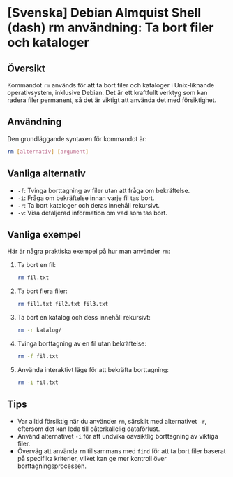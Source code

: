 # [Svenska] Debian Almquist Shell (dash) rm användning: Ta bort filer och kataloger

## Översikt
Kommandot `rm` används för att ta bort filer och kataloger i Unix-liknande operativsystem, inklusive Debian. Det är ett kraftfullt verktyg som kan radera filer permanent, så det är viktigt att använda det med försiktighet.

## Användning
Den grundläggande syntaxen för kommandot är:

```bash
rm [alternativ] [argument]
```

## Vanliga alternativ
- `-f`: Tvinga borttagning av filer utan att fråga om bekräftelse.
- `-i`: Fråga om bekräftelse innan varje fil tas bort.
- `-r`: Ta bort kataloger och deras innehåll rekursivt.
- `-v`: Visa detaljerad information om vad som tas bort.

## Vanliga exempel
Här är några praktiska exempel på hur man använder `rm`:

1. Ta bort en fil:
   ```bash
   rm fil.txt
   ```

2. Ta bort flera filer:
   ```bash
   rm fil1.txt fil2.txt fil3.txt
   ```

3. Ta bort en katalog och dess innehåll rekursivt:
   ```bash
   rm -r katalog/
   ```

4. Tvinga borttagning av en fil utan bekräftelse:
   ```bash
   rm -f fil.txt
   ```

5. Använda interaktivt läge för att bekräfta borttagning:
   ```bash
   rm -i fil.txt
   ```

## Tips
- Var alltid försiktig när du använder `rm`, särskilt med alternativet `-r`, eftersom det kan leda till oåterkallelig dataförlust.
- Använd alternativet `-i` för att undvika oavsiktlig borttagning av viktiga filer.
- Överväg att använda `rm` tillsammans med `find` för att ta bort filer baserat på specifika kriterier, vilket kan ge mer kontroll över borttagningsprocessen.